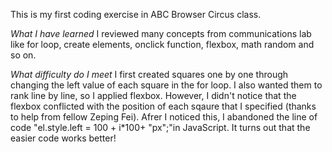 This is my first coding exercise in ABC Browser Circus class.

*What I have learned*
I reviewed many concepts from communications lab like for loop, create elements, onclick function, flexbox, math random and so on.

*What difficulty do I meet*
I first created squares one by one through changing the left value of each square in the for loop. I also wanted them to rank line by line, so I applied flexbox. However, I didn't notice that the flexbox conflicted with the position of each sqaure that I specified (thanks to help from fellow Zeping Fei). Afrer I noticed this, I abandoned the line of code "el.style.left = 100 + i*100+ "px";"in JavaScript. It turns out that the easier code works better!
